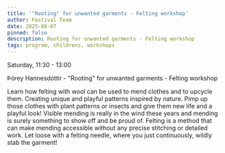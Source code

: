 ```yaml
---
title: '"Rooting" for unwanted garments - Felting workshop'
author: Festival Team
date: 2025-08-07
pinned: false
description: Rooting for unwanted garments - Felting workshop
tags: program, childrens, workshops
---
```


<script>
    import Image from  '$lib/Image.svelte'
</script>

Saturday, 11:30 - 13:00

Þórey Hannesdóttir - "Rooting" for unwanted garments - Felting workshop

Learn how felting with wool can be used to mend clothes and to upcycle them. Creating unique and playful patterns inspired by nature. Pimp up those clothes with plant patterns or insects and give them new life and a playful look! Visible mending is really in the wind these years and mending is surely something to show off and be proud of. Felting is a method that can make mending accessible without any precise stitching or detailed work. Let loose with a felting needle, where you just continuously, wildly stab the garment!

<!-- <Image 
  src='program/childrens-workshops/32-painting-stones.png'
  caption='Rooting for unwanted garments - Felting workshop'
  alt='Rooting for unwanted garments - Felting workshop'
  width='50%'/>  -->